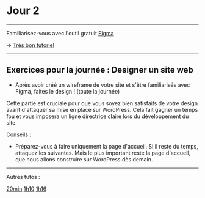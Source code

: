 # Jour 2

---

Familiarisez-vous avec l'outil gratuit [Figma](https://www.figma.com/)

=> [Très bon tutoriel](https://youtu.be/7a0QW3zJc0A?si=Vr20pg-m7tTHNUA1)

---

## Exercices pour la journée : Designer un site web

- Après avoir créé un wireframe de votre site et s'être familiarisés avec Figma, faites le design ! (toute la journée)

Cette partie est cruciale pour que vous soyez bien satisfaits de votre design avant d'attaquer sa mise en place sur WordPress. Cela fait gagner un temps fou et vous imposera un ligne directrice claire lors du développement du site.

Conseils :

- Préparez-vous à faire uniquement la page d'accueil. Si il reste du temps, attaquez les suivantes. Mais le plus important reste la page d'accueil, que nous allons construire sur WordPress dès demain.

---

Autres tutos :

[20min](https://youtu.be/ooFZZHax04k?si=h5FhXoP-YL4QfwbV)
[1h10](https://youtu.be/qIK7eRsMIFs?si=x4zuMIrqxlv5At_H)
[1h16](https://youtu.be/3cpjW6WquzU?si=i3i0fmK1lSxC6mf_)

